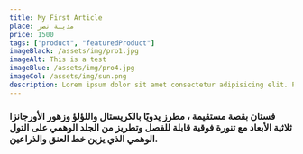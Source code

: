 ```yaml
---
title: My First Article
place: مدينة نصر
price: 1500
tags: ["product", "featuredProduct"]
imageBlack: /assets/img/pro1.jpg
imageAlt: This is a test
imageBlue: /assets/img/pro4.jpg
imageCol: /assets/img/sun.png
description: Lorem ipsum dolor sit amet consectetur adipisicing elit. Perferendis accusantium sit illo neque rem omnis quaerat, nam similique vitae delectus ad magni vel quo maxime, magnam placeat. Reprehenderit, distinctio aliquam?
---
```


### فستان بقصة مستقيمة ، مطرز يدويًا بالكريستال واللؤلؤ وزهور الأورجانزا ثلاثية الأبعاد مع تنورة فوقية قابلة للفصل وتطريز من الجلد الوهمي على التول الوهمي الذي يزين خط العنق والذراعين.